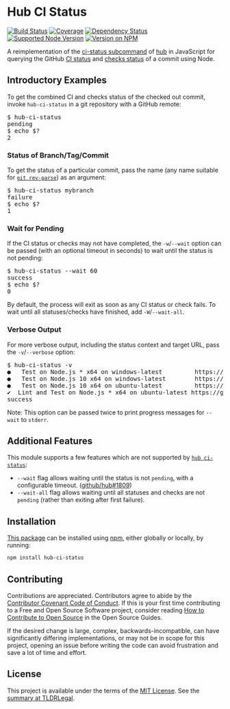 Hub CI Status
=============

[![Build Status](https://img.shields.io/github/workflow/status/kevinoid/hub-ci-status/Node.js%20CI/main.svg?style=flat&label=build)](https://github.com/kevinoid/hub-ci-status/actions?query=branch%3Amain)
[![Coverage](https://img.shields.io/codecov/c/github/kevinoid/hub-ci-status.svg?style=flat)](https://codecov.io/github/kevinoid/hub-ci-status?branch=main)
[![Dependency Status](https://img.shields.io/david/kevinoid/hub-ci-status.svg?style=flat)](https://david-dm.org/kevinoid/hub-ci-status)
[![Supported Node Version](https://img.shields.io/node/v/hub-ci-status.svg?style=flat)](https://www.npmjs.com/package/hub-ci-status)
[![Version on NPM](https://img.shields.io/npm/v/hub-ci-status.svg?style=flat)](https://www.npmjs.com/package/hub-ci-status)

A reimplementation of the [ci-status
subcommand](https://hub.github.com/hub-ci-status.1.html) of
[hub](https://hub.github.com/) in JavaScript for querying the GitHub [CI
status](https://docs.github.com/rest/reference/repos#get-the-combined-status-for-a-specific-reference)
and [checks
status](https://docs.github.com/rest/reference/checks#list-check-runs-for-a-git-reference)
of a commit using Node.

## Introductory Examples

To get the combined CI and checks status of the checked out commit, invoke
`hub-ci-status` in a git repository with a GitHub remote:

<pre><samp>$ hub-ci-status
pending
$ echo $?
2</samp></pre>


### Status of Branch/Tag/Commit

To get the status of a particular commit, pass the name (any name suitable for
[`git rev-parse`](https://git-scm.com/docs/git-rev-parse)) as an argument:

<pre><samp>$ hub-ci-status mybranch
failure
$ echo $?
1</samp></pre>


### Wait for Pending

If the CI status or checks may not have completed, the `-w`/`--wait` option
can be passed (with an optional timeout in seconds) to wait until the status
is not pending:

<pre><samp>$ hub-ci-status --wait 60
success
$ echo $?
0</samp></pre>

By default, the process will exit as soon as any CI status or check fails.  To
wait until all statuses/checks have finished, add `-W`/`--wait-all`.


### Verbose Output

For more verbose output, including the status context and target URL, pass the
`-v`/`--verbose` option:

<pre><samp>$ hub-ci-status -v
●	Test on Node.js * x64 on windows-latest        	https://github.com/kevinoid/hub-ci-status/runs/1808395138
●	Test on Node.js 10 x64 on windows-latest       	https://github.com/kevinoid/hub-ci-status/runs/1808395109
●	Test on Node.js 10 x64 on ubuntu-latest        	https://github.com/kevinoid/hub-ci-status/runs/1808395075
✔︎	Lint and Test on Node.js * x64 on ubuntu-latest	https://github.com/kevinoid/hub-ci-status/runs/1808388960
success</samp></pre>

Note: This option can be passed twice to print progress messages for `--wait`
to `stderr`.


## Additional Features

This module supports a few features which are not supported by [`hub
ci-status`](https://hub.github.com/hub-ci-status.1.html):

* `--wait` flag allows waiting until the status is not `pending`, with a
  configurable timeout.
  ([github/hub#1809](https://github.com/github/hub/issues/1809))
* `--wait-all` flag allows waiting until all statuses and checks are not
  `pending` (rather than exiting after first failure).


## Installation

[This package](https://www.npmjs.com/package/hub-ci-status) can be
installed using [npm](https://www.npmjs.com/), either globally or locally, by
running:

```sh
npm install hub-ci-status
```


## Contributing

Contributions are appreciated.  Contributors agree to abide by the [Contributor
Covenant Code of
Conduct](https://www.contributor-covenant.org/version/1/4/code-of-conduct.html).
If this is your first time contributing to a Free and Open Source Software
project, consider reading [How to Contribute to Open
Source](https://opensource.guide/how-to-contribute/)
in the Open Source Guides.

If the desired change is large, complex, backwards-incompatible, can have
significantly differing implementations, or may not be in scope for this
project, opening an issue before writing the code can avoid frustration and
save a lot of time and effort.


## License

This project is available under the terms of the [MIT License](LICENSE.txt).
See the [summary at TLDRLegal](https://tldrlegal.com/license/mit-license).

